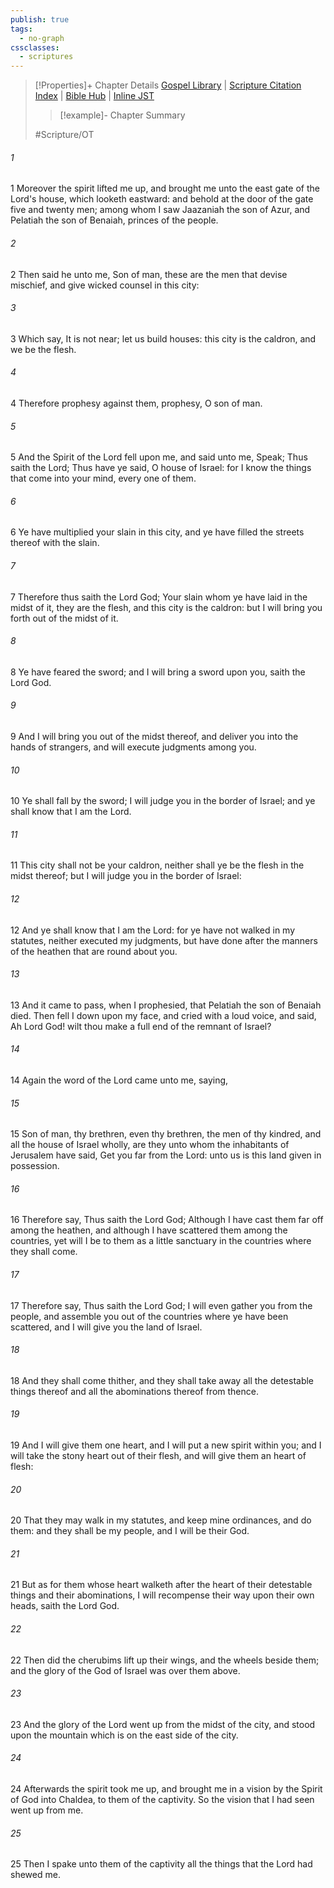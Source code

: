 ```yaml
---
publish: true
tags:
  - no-graph
cssclasses:
  - scriptures
---
```

>[!Properties]+ Chapter Details
>[Gospel Library](https://churchofjesuschrist.org/study/scriptures/ot/ezek/11?lang=eng)    |    [Scripture Citation Index](https://scriptures.byu.edu/#07e0b::c07e0b)    |    [Bible Hub](https://biblehub.com/ezekiel/11.htm)    |    [Inline JST](https://scripturetoolbox.com/html/ic/Ezekiel/11.html)
>>[!example]- Chapter Summary
>> 
> 
>
>#Scripture/OT
###### 1
1 Moreover the spirit lifted me up, and brought me unto the east gate of the Lord's house, which looketh eastward: and behold at the door of the gate five and twenty men; among whom I saw Jaazaniah the son of Azur, and Pelatiah the son of Benaiah, princes of the people.
###### 2
2 Then said he unto me, Son of man, these are the men that devise mischief, and give wicked counsel in this city:
###### 3
3 Which say, It is not near; let us build houses: this city is the caldron, and we be the flesh.
###### 4
4 Therefore prophesy against them, prophesy, O son of man.
###### 5
5 And the Spirit of the Lord fell upon me, and said unto me, Speak; Thus saith the Lord; Thus have ye said, O house of Israel: for I know the things that come into your mind, every one of them.
###### 6
6 Ye have multiplied your slain in this city, and ye have filled the streets thereof with the slain.
###### 7
7 Therefore thus saith the Lord God; Your slain whom ye have laid in the midst of it, they are the flesh, and this city is the caldron: but I will bring you forth out of the midst of it.
###### 8
8 Ye have feared the sword; and I will bring a sword upon you, saith the Lord God.
###### 9
9 And I will bring you out of the midst thereof, and deliver you into the hands of strangers, and will execute judgments among you.
###### 10
10 Ye shall fall by the sword; I will judge you in the border of Israel; and ye shall know that I am the Lord.
###### 11
11 This city shall not be your caldron, neither shall ye be the flesh in the midst thereof; but I will judge you in the border of Israel:
###### 12
12 And ye shall know that I am the Lord: for ye have not walked in my statutes, neither executed my judgments, but have done after the manners of the heathen that are round about you.
###### 13
13 And it came to pass, when I prophesied, that Pelatiah the son of Benaiah died. Then fell I down upon my face, and cried with a loud voice, and said, Ah Lord God! wilt thou make a full end of the remnant of Israel?
###### 14
14 Again the word of the Lord came unto me, saying,
###### 15
15 Son of man, thy brethren, even thy brethren, the men of thy kindred, and all the house of Israel wholly, are they unto whom the inhabitants of Jerusalem have said, Get you far from the Lord: unto us is this land given in possession.
###### 16
16 Therefore say, Thus saith the Lord God; Although I have cast them far off among the heathen, and although I have scattered them among the countries, yet will I be to them as a little sanctuary in the countries where they shall come.
###### 17
17 Therefore say, Thus saith the Lord God; I will even gather you from the people, and assemble you out of the countries where ye have been scattered, and I will give you the land of Israel.
###### 18
18 And they shall come thither, and they shall take away all the detestable things thereof and all the abominations thereof from thence.
###### 19
19 And I will give them one heart, and I will put a new spirit within you; and I will take the stony heart out of their flesh, and will give them an heart of flesh:
###### 20
20 That they may walk in my statutes, and keep mine ordinances, and do them: and they shall be my people, and I will be their God.
###### 21
21 But as for them whose heart walketh after the heart of their detestable things and their abominations, I will recompense their way upon their own heads, saith the Lord God.
###### 22
22 Then did the cherubims lift up their wings, and the wheels beside them; and the glory of the God of Israel was over them above.
###### 23
23 And the glory of the Lord went up from the midst of the city, and stood upon the mountain which is on the east side of the city.
###### 24
24 Afterwards the spirit took me up, and brought me in a vision by the Spirit of God into Chaldea, to them of the captivity. So the vision that I had seen went up from me.
###### 25
25 Then I spake unto them of the captivity all the things that the Lord had shewed me.
